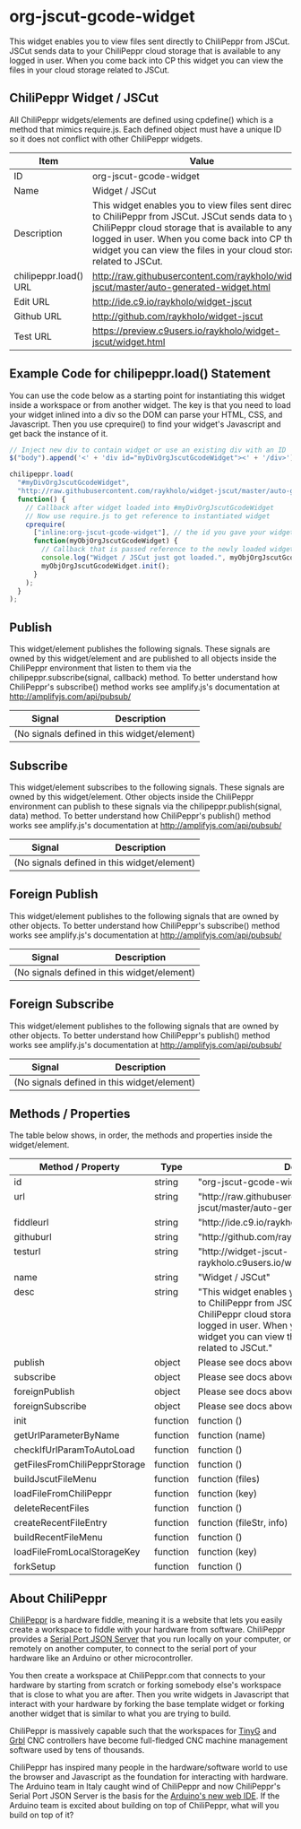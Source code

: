 # org-jscut-gcode-widget
This widget enables you to view files sent directly to ChiliPeppr from JSCut. JSCut sends data to your ChiliPeppr cloud storage that is available to any logged in user. When you come back into CP this widget you can view the files in your cloud storage related to JSCut.



## ChiliPeppr Widget / JSCut

All ChiliPeppr widgets/elements are defined using cpdefine() which is a method
that mimics require.js. Each defined object must have a unique ID so it does
not conflict with other ChiliPeppr widgets.

| Item                  | Value           |
| -------------         | ------------- | 
| ID                    | org-jscut-gcode-widget |
| Name                  | Widget / JSCut |
| Description           | This widget enables you to view files sent directly to ChiliPeppr from JSCut. JSCut sends data to your ChiliPeppr cloud storage that is available to any logged in user. When you come back into CP this widget you can view the files in your cloud storage related to JSCut. |
| chilipeppr.load() URL | http://raw.githubusercontent.com/raykholo/widget-jscut/master/auto-generated-widget.html |
| Edit URL              | http://ide.c9.io/raykholo/widget-jscut |
| Github URL            | http://github.com/raykholo/widget-jscut |
| Test URL              | https://preview.c9users.io/raykholo/widget-jscut/widget.html |

## Example Code for chilipeppr.load() Statement

You can use the code below as a starting point for instantiating this widget 
inside a workspace or from another widget. The key is that you need to load 
your widget inlined into a div so the DOM can parse your HTML, CSS, and 
Javascript. Then you use cprequire() to find your widget's Javascript and get 
back the instance of it.

```javascript
// Inject new div to contain widget or use an existing div with an ID
$("body").append('<' + 'div id="myDivOrgJscutGcodeWidget"><' + '/div>');

chilipeppr.load(
  "#myDivOrgJscutGcodeWidget",
  "http://raw.githubusercontent.com/raykholo/widget-jscut/master/auto-generated-widget.html",
  function() {
    // Callback after widget loaded into #myDivOrgJscutGcodeWidget
    // Now use require.js to get reference to instantiated widget
    cprequire(
      ["inline:org-jscut-gcode-widget"], // the id you gave your widget
      function(myObjOrgJscutGcodeWidget) {
        // Callback that is passed reference to the newly loaded widget
        console.log("Widget / JSCut just got loaded.", myObjOrgJscutGcodeWidget);
        myObjOrgJscutGcodeWidget.init();
      }
    );
  }
);

```

## Publish

This widget/element publishes the following signals. These signals are owned by this widget/element and are published to all objects inside the ChiliPeppr environment that listen to them via the 
chilipeppr.subscribe(signal, callback) method. 
To better understand how ChiliPeppr's subscribe() method works see amplify.js's documentation at http://amplifyjs.com/api/pubsub/

  <table id="com-chilipeppr-elem-pubsubviewer-pub" class="table table-bordered table-striped">
      <thead>
          <tr>
              <th style="">Signal</th>
              <th style="">Description</th>
          </tr>
      </thead>
      <tbody>
      <tr><td colspan="2">(No signals defined in this widget/element)</td></tr>    
      </tbody>
  </table>

## Subscribe

This widget/element subscribes to the following signals. These signals are owned by this widget/element. Other objects inside the ChiliPeppr environment can publish to these signals via the chilipeppr.publish(signal, data) method. 
To better understand how ChiliPeppr's publish() method works see amplify.js's documentation at http://amplifyjs.com/api/pubsub/

  <table id="com-chilipeppr-elem-pubsubviewer-sub" class="table table-bordered table-striped">
      <thead>
          <tr>
              <th style="">Signal</th>
              <th style="">Description</th>
          </tr>
      </thead>
      <tbody>
      <tr><td colspan="2">(No signals defined in this widget/element)</td></tr>    
      </tbody>
  </table>

## Foreign Publish

This widget/element publishes to the following signals that are owned by other objects. 
To better understand how ChiliPeppr's subscribe() method works see amplify.js's documentation at http://amplifyjs.com/api/pubsub/

  <table id="com-chilipeppr-elem-pubsubviewer-foreignpub" class="table table-bordered table-striped">
      <thead>
          <tr>
              <th style="">Signal</th>
              <th style="">Description</th>
          </tr>
      </thead>
      <tbody>
      <tr><td colspan="2">(No signals defined in this widget/element)</td></tr>    
      </tbody>
  </table>

## Foreign Subscribe

This widget/element publishes to the following signals that are owned by other objects.
To better understand how ChiliPeppr's publish() method works see amplify.js's documentation at http://amplifyjs.com/api/pubsub/

  <table id="com-chilipeppr-elem-pubsubviewer-foreignsub" class="table table-bordered table-striped">
      <thead>
          <tr>
              <th style="">Signal</th>
              <th style="">Description</th>
          </tr>
      </thead>
      <tbody>
      <tr><td colspan="2">(No signals defined in this widget/element)</td></tr>    
      </tbody>
  </table>

## Methods / Properties

The table below shows, in order, the methods and properties inside the widget/element.

  <table id="com-chilipeppr-elem-methodsprops" class="table table-bordered table-striped">
      <thead>
          <tr>
              <th style="">Method / Property</th>
              <th>Type</th>
              <th style="">Description</th>
          </tr>
      </thead>
      <tbody>
      <tr valign="top"><td>id</td><td>string</td><td>"org-jscut-gcode-widget"</td></tr><tr valign="top"><td>url</td><td>string</td><td>"http://raw.githubusercontent.com/raykholo/widget-jscut/master/auto-generated-widget.html"</td></tr><tr valign="top"><td>fiddleurl</td><td>string</td><td>"http://ide.c9.io/raykholo/widget-jscut"</td></tr><tr valign="top"><td>githuburl</td><td>string</td><td>"http://github.com/raykholo/widget-jscut"</td></tr><tr valign="top"><td>testurl</td><td>string</td><td>"http://widget-jscut-raykholo.c9users.io/widget.html"</td></tr><tr valign="top"><td>name</td><td>string</td><td>"Widget / JSCut"</td></tr><tr valign="top"><td>desc</td><td>string</td><td>"This widget enables you to view files sent directly to ChiliPeppr from JSCut. JSCut sends data to your ChiliPeppr cloud storage that is available to any logged in user. When you come back into CP this widget you can view the files in your cloud storage related to JSCut."</td></tr><tr valign="top"><td>publish</td><td>object</td><td>Please see docs above.</td></tr><tr valign="top"><td>subscribe</td><td>object</td><td>Please see docs above.</td></tr><tr valign="top"><td>foreignPublish</td><td>object</td><td>Please see docs above.</td></tr><tr valign="top"><td>foreignSubscribe</td><td>object</td><td>Please see docs above.</td></tr><tr valign="top"><td>init</td><td>function</td><td>function () </td></tr><tr valign="top"><td>getUrlParameterByName</td><td>function</td><td>function (name) </td></tr><tr valign="top"><td>checkIfUrlParamToAutoLoad</td><td>function</td><td>function () </td></tr><tr valign="top"><td>getFilesFromChiliPepprStorage</td><td>function</td><td>function () </td></tr><tr valign="top"><td>buildJscutFileMenu</td><td>function</td><td>function (files) </td></tr><tr valign="top"><td>loadFileFromChiliPeppr</td><td>function</td><td>function (key) </td></tr><tr valign="top"><td>deleteRecentFiles</td><td>function</td><td>function () </td></tr><tr valign="top"><td>createRecentFileEntry</td><td>function</td><td>function (fileStr, info) </td></tr><tr valign="top"><td>buildRecentFileMenu</td><td>function</td><td>function () </td></tr><tr valign="top"><td>loadFileFromLocalStorageKey</td><td>function</td><td>function (key) </td></tr><tr valign="top"><td>forkSetup</td><td>function</td><td>function () </td></tr>
      </tbody>
  </table>


## About ChiliPeppr

[ChiliPeppr](http://chilipeppr.com) is a hardware fiddle, meaning it is a 
website that lets you easily
create a workspace to fiddle with your hardware from software. ChiliPeppr provides
a [Serial Port JSON Server](https://github.com/johnlauer/serial-port-json-server) 
that you run locally on your computer, or remotely on another computer, to connect to 
the serial port of your hardware like an Arduino or other microcontroller.

You then create a workspace at ChiliPeppr.com that connects to your hardware 
by starting from scratch or forking somebody else's
workspace that is close to what you are after. Then you write widgets in
Javascript that interact with your hardware by forking the base template 
widget or forking another widget that
is similar to what you are trying to build.

ChiliPeppr is massively capable such that the workspaces for 
[TinyG](http://chilipeppr.com/tinyg) and [Grbl](http://chilipeppr.com/grbl) CNC 
controllers have become full-fledged CNC machine management software used by
tens of thousands.

ChiliPeppr has inspired many people in the hardware/software world to use the
browser and Javascript as the foundation for interacting with hardware. The
Arduino team in Italy caught wind of ChiliPeppr and now
ChiliPeppr's Serial Port JSON Server is the basis for the 
[Arduino's new web IDE](https://create.arduino.cc/). If the Arduino team is excited about building on top
of ChiliPeppr, what
will you build on top of it?

